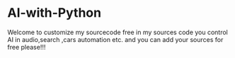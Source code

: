 # AI-with-Python
Welcome to customize my sourcecode free
in my sources code you control AI in audio,search ,cars automation etc.
and you can add your sources for free please!!!
